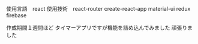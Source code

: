 使用言語　react
使用技術　react-router create-react-app material-ui redux firebase

作成期間１週間ほど
タイマーアプリですが機能を詰め込んでみました
頑張りました
